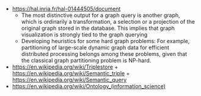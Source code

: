 - https://hal.inria.fr/hal-01444505/document
	- The most distinctive output for a graph query is another graph, which is ordinarily a transformation, a selection or a projection of the original graph stored in the database. This implies that graph visualization is strongly tied to the graph querying
	- Developing heuristics for some hard graph problems: For example, partitioning of large-scale dynamic graph data for efficient distributed processing belongs among these problems, given that the classical graph partitioning problem is NP-hard.
- https://en.wikipedia.org/wiki/Triplestore + https://en.wikipedia.org/wiki/Semantic_triple + https://en.wikipedia.org/wiki/Semantic_query
- https://en.wikipedia.org/wiki/Ontology_(information_science)